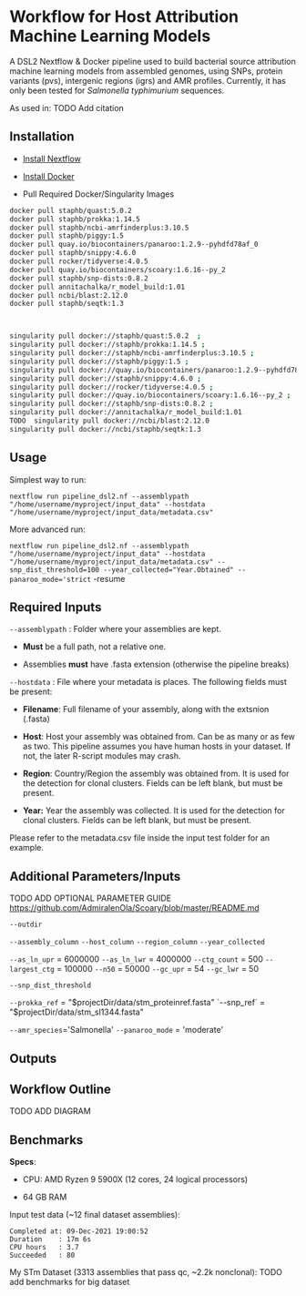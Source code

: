 # Workflow for Host Attribution Machine Learning Models 

A DSL2 Nextflow & Docker pipeline used to build bacterial source attribution machine learning models from assembled genomes, using SNPs, protein variants (pvs), intergenic regions (igrs) and AMR profiles. Currently, it has only been tested for *Salmonella typhimurium* sequences.

As used in:
TODO Add citation

## Installation

* [Install Nextflow](https://www.nextflow.io/docs/latest/getstarted.html)

* [Install Docker](https://docs.docker.com/get-docker/)

* Pull Required Docker/Singularity Images

``` bash
docker pull staphb/quast:5.0.2 
docker pull staphb/prokka:1.14.5  
docker pull staphb/ncbi-amrfinderplus:3.10.5  
docker pull staphb/piggy:1.5 
docker pull quay.io/biocontainers/panaroo:1.2.9--pyhdfd78af_0 
docker pull staphb/snippy:4.6.0 
docker pull rocker/tidyverse:4.0.5  
docker pull quay.io/biocontainers/scoary:1.6.16--py_2  
docker pull staphb/snp-dists:0.8.2 
docker pull annitachalka/r_model_build:1.01 
docker pull ncbi/blast:2.12.0
docker pull staphb/seqtk:1.3



singularity pull docker://staphb/quast:5.0.2  ;
singularity pull docker://staphb/prokka:1.14.5 ; 
singularity pull docker://staphb/ncbi-amrfinderplus:3.10.5 ; 
singularity pull docker://staphb/piggy:1.5 ; 
singularity pull docker://quay.io/biocontainers/panaroo:1.2.9--pyhdfd78af_0 ; 
singularity pull docker://staphb/snippy:4.6.0 ; 
singularity pull docker://rocker/tidyverse:4.0.5 ; 
singularity pull docker://quay.io/biocontainers/scoary:1.6.16--py_2 ; 
singularity pull docker://staphb/snp-dists:0.8.2 ; 
singularity pull docker://annitachalka/r_model_build:1.01
TODO  singularity pull docker://ncbi/blast:2.12.0
singularity pull docker://ncbi/staphb/seqtk:1.3

```

## Usage

Simplest way to run:

`nextflow run pipeline_dsl2.nf --assemblypath "/home/username/myproject/input_data" --hostdata "/home/username/myproject/input_data/metadata.csv" `

More advanced run:

`nextflow run pipeline_dsl2.nf --assemblypath "/home/username/myproject/input_data" --hostdata "/home/username/myproject/input_data/metadata.csv" --snp_dist_threshold=100 --year_collected="Year.Obtained" --panaroo_mode='strict` -resume

## Required Inputs

`--assemblypath` : Folder where your assemblies are kept.

* **Must** be a full path, not a relative one.

* Assemblies **must** have .fasta extension (otherwise the pipeline breaks)

`--hostdata` : File where your metadata is places. The following fields must be present:

* **Filename**: Full filename of your assembly, along with the extsnion (.fasta)

* **Host**: Host your assembly was obtained from. Can be as many or as few as two. This pipeline assumes you have human hosts in your dataset. If not, the later R-script modules may crash.

* **Region**: Country/Region the assembly was obtained from. It is used for the detection for clonal clusters. Fields can be left blank, but must be present.

* **Year:** Year the assembly was collected. It is used for the detection for clonal clusters. Fields can be left blank, but must be present.

Please refer to the metadata.csv file inside the input test folder for an example.

## Additional Parameters/Inputs
 TODO ADD OPTIONAL PARAMETER GUIDE
  https://github.com/AdmiralenOla/Scoary/blob/master/README.md

`--outdir`

`--assembly_column`
`--host_column`
`--region_column`
`--year_collected`

`--as_ln_upr` = 6000000
`--as_ln_lwr` = 4000000
`--ctg_count` = 500
`--largest_ctg` = 100000
`--n50` = 50000
`--gc_upr` = 54
`--gc_lwr` = 50

`--snp_dist_threshold`

`--prokka_ref` = "$projectDir/data/stm_proteinref.fasta" 
`--snp_ref` = "$projectDir/data/stm_sl1344.fasta"

`--amr_species`='Salmonella'
`--panaroo_mode` = 'moderate'

## Outputs


## Workflow Outline

TODO ADD DIAGRAM

## Benchmarks

**Specs**:

* CPU: AMD Ryzen 9 5900X (12 cores, 24 logical processors)

* 64 GB RAM

Input test data (~12 final dataset assemblies):

``` 
Completed at: 09-Dec-2021 19:00:52
Duration    : 17m 6s
CPU hours   : 3.7
Succeeded   : 80
```

My STm Dataset (3313 assemblies that pass qc, ~2.2k nonclonal):
TODO add benchmarks for big dataset
